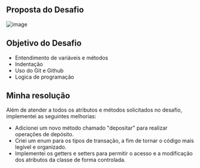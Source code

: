 ## Proposta do Desafio
![image](https://github.com/lariandrade/mjv-java-school/assets/44838761/3098a766-e02d-4433-9fe7-cb1563efa1d6)


## Objetivo do Desafio
- Entendimento de variáveis e métodos
- Indentação
- Uso do Git e Github
- Logica de programação

## Minha resolução
Além de atender a todos os atributos e métodos solicitados no desafio, implementei as seguintes melhorias:

- Adicionei um novo método chamado "depositar" para realizar operações de depósito.
- Criei um enum para os tipos de transação, a fim de tornar o código mais legível e organizado.
- Implementei os getters e setters para permitir o acesso e a modificação dos atributos da classe de forma controlada.


